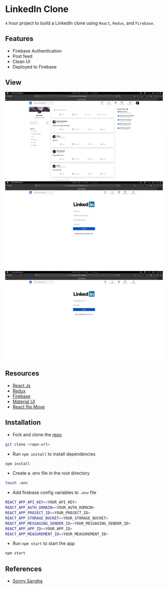 # LinkedIn Clone

`4` hour project to build a LinkedIn clone using `React`, `Redux`, and `Firebase`.

## Features

- Firebase Authentication
- Post feed
- Clean UI
- Deployed to Firebase

## View

![Feed](./src/assets/images/feed.png?raw=true "Feed")
![Register](./src/assets/images/register.png?raw=true "Register")
![Login](./src/assets/images/login.png?raw=true "Login")

## Resources

- [React Js](https://react.dev/)
- [Redux](https://redux.js.org/)
- [Firebase](https://firebase.google.com/)
- [Material UI](https://mui.com/)
- [React flip Move](https://www.npmjs.com/package/react-flip-move)

## Installation

- Fork and clone the [repo](https://github.com/prajeshElEvEn/linkedinnn)

```bash
git clone <repo-url>
```

- Run `npm install` to install dependencies

```bash
npm install
```

- Create a .env file in the root directory

```bash
touch .env
```

- Add firebase config variables to `.env` file

```bash
REACT_APP_API_KEY=<YOUR_API_KEY>
REACT_APP_AUTH_DOMAIN=<YOUR_AUTH_DOMAIN>
REACT_APP_PROJECT_ID=<YOUR_PROJECT_ID>
REACT_APP_STORAGE_BUCKET=<YOUR_STORAGE_BUCKET>
REACT_APP_MESSAGING_SENDER_ID=<YOUR_MESSAGING_SENDER_ID>
REACT_APP_APP_ID=<YOUR_APP_ID>
REACT_APP_MEASUREMENT_ID=<YOUR_MEASUREMENT_ID>
```

- Run `npm start` to start the app

```bash
npm start
```

## References

- [Sonny Sangha](https://www.youtube.com/live/QaYts9sPmcY?feature=share)
